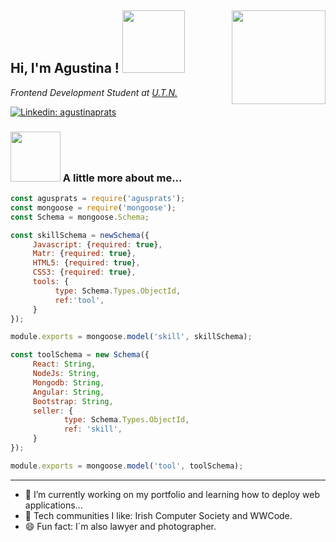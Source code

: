 <h2>  Hi, I'm Agustina ! <img src="https://media.giphy.com/media/gitdNOfXczQxBZjqd4/giphy.gif" width="100"> 
<img align='right' src="https://media.giphy.com/media/26Fxy3Iz1ari8oytO/giphy.gif" width="150"></h2>
<p><em>Frontend Development Student at <a href="https://www.utn.edu.ar/es/" target="new">U.T.N. </a></br>
</em></p>

[![Linkedin: agustinaprats](https://img.shields.io/badge/-agustinaprats-blue?style=flat-square&logo=Linkedin&logoColor=white&link=https://www.linkedin.com/in/agustinaprats/)](https://www.linkedin.com/in/agustina-prats-1157a916/)



###  <img src="https://media.giphy.com/media/igJPynWJ6ZfUChLAD6/giphy.gif" width="80"> A little more about me...  

```javascript
const agusprats = require('agusprats');
const mongoose = require('mongoose');
const Schema = mongoose.Schema;

const skillSchema = newSchema({
     Javascript: {required: true},
     Matr: {required: true},
     HTML5: {required: true},
     CSS3: {required: true},
     tools: {
          type: Schema.Types.ObjectId,
          ref:'tool',
     }
});

module.exports = mongoose.model('skill', skillSchema);

const toolSchema = new Schema({
     React: String,
     NodeJs: String,
     Mongodb: String,
     Angular: String,
     Bootstrap: String,
     seller: {
            type: Schema.Types.ObjectId,
            ref: 'skill',
     }
});       

module.exports = mongoose.model('tool', toolSchema);

```


---
- 🔭  I’m currently working on my portfolio and learning how to deploy web applications...
- 🌱  Tech communities I like: Irish Computer Society and WWCode.
- 😄  Fun fact: I´m also lawyer and photographer.


<!--
**agusprats/agusprats** is a ✨ _special_ ✨ repository because its `README.md` (this file) appears on your GitHub profile.

Here are some ideas to get you started:

- 🔭 I’m currently working on ...
- 🌱 I’m currently learning ...
- 👯 I’m looking to collaborate on ...
- 🤔 I’m looking for help with ...
- 💬 Ask me about ...
- 📫 How to reach me: ...
- 😄 Pronouns: ...
- ⚡ Fun fact: ...
-->
